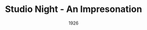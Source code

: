---
title: Studio Night - An Impresonation
date: 1926
closing_date:
layout: productions
featured_image:
image_caption:
image_credit:
playbill:
Theatre: Theatre Jacksonville
cast:
- Performer: E.S. Beauchamp-Nobbs
crew:
orchestra:
external_links:
---